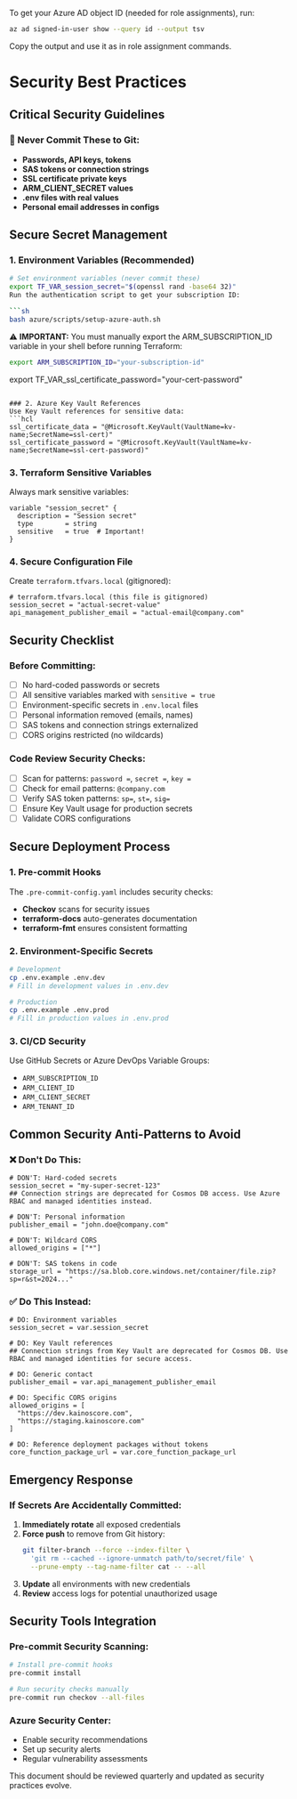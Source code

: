 To get your Azure AD object ID (needed for role assignments), run:

```sh
az ad signed-in-user show --query id --output tsv
```

Copy the output and use it as <your-object-id> in role assignment commands.
# Security Best Practices

## Critical Security Guidelines

### 🚨 Never Commit These to Git:
- **Passwords, API keys, tokens**
- **SAS tokens or connection strings**
- **SSL certificate private keys**
- **ARM_CLIENT_SECRET values**
- **.env files with real values**
- **Personal email addresses in configs**

## Secure Secret Management

### 1. Environment Variables (Recommended)
```bash
# Set environment variables (never commit these)
export TF_VAR_session_secret="$(openssl rand -base64 32)"
Run the authentication script to get your subscription ID:

```sh
bash azure/scripts/setup-azure-auth.sh
```

⚠️ **IMPORTANT:** You must manually export the ARM_SUBSCRIPTION_ID variable in your shell before running Terraform:

```sh
export ARM_SUBSCRIPTION_ID="your-subscription-id"
```
export TF_VAR_ssl_certificate_password="your-cert-password"
```

### 2. Azure Key Vault References
Use Key Vault references for sensitive data:
```hcl
ssl_certificate_data = "@Microsoft.KeyVault(VaultName=kv-name;SecretName=ssl-cert)"
ssl_certificate_password = "@Microsoft.KeyVault(VaultName=kv-name;SecretName=ssl-cert-password)"
```

### 3. Terraform Sensitive Variables
Always mark sensitive variables:
```hcl
variable "session_secret" {
  description = "Session secret"
  type        = string
  sensitive   = true  # Important!
}
```

### 4. Secure Configuration File
Create `terraform.tfvars.local` (gitignored):
```hcl
# terraform.tfvars.local (this file is gitignored)
session_secret = "actual-secret-value"
api_management_publisher_email = "actual-email@company.com"
```

## Security Checklist

### Before Committing:
- [ ] No hard-coded passwords or secrets
- [ ] All sensitive variables marked with `sensitive = true`
- [ ] Environment-specific secrets in `.env.local` files
- [ ] Personal information removed (emails, names)
- [ ] SAS tokens and connection strings externalized
- [ ] CORS origins restricted (no wildcards)

### Code Review Security Checks:
- [ ] Scan for patterns: `password =`, `secret =`, `key =`
- [ ] Check for email patterns: `@company.com`
- [ ] Verify SAS token patterns: `sp=`, `st=`, `sig=`
- [ ] Ensure Key Vault usage for production secrets
- [ ] Validate CORS configurations

## Secure Deployment Process

### 1. Pre-commit Hooks
The `.pre-commit-config.yaml` includes security checks:
- **Checkov** scans for security issues
- **terraform-docs** auto-generates documentation
- **terraform-fmt** ensures consistent formatting

### 2. Environment-Specific Secrets
```bash
# Development
cp .env.example .env.dev
# Fill in development values in .env.dev

# Production  
cp .env.example .env.prod
# Fill in production values in .env.prod
```

### 3. CI/CD Security
Use GitHub Secrets or Azure DevOps Variable Groups:
- `ARM_SUBSCRIPTION_ID`
- `ARM_CLIENT_ID` 
- `ARM_CLIENT_SECRET`
- `ARM_TENANT_ID`

## Common Security Anti-Patterns to Avoid

### ❌ **Don't Do This:**
```hcl
# DON'T: Hard-coded secrets
session_secret = "my-super-secret-123"
## Connection strings are deprecated for Cosmos DB access. Use Azure RBAC and managed identities instead.

# DON'T: Personal information
publisher_email = "john.doe@company.com"

# DON'T: Wildcard CORS
allowed_origins = ["*"]

# DON'T: SAS tokens in code
storage_url = "https://sa.blob.core.windows.net/container/file.zip?sp=r&st=2024..."
```

### ✅ **Do This Instead:**
```hcl
# DO: Environment variables
session_secret = var.session_secret

# DO: Key Vault references  
## Connection strings from Key Vault are deprecated for Cosmos DB. Use RBAC and managed identities for secure access.

# DO: Generic contact
publisher_email = var.api_management_publisher_email

# DO: Specific CORS origins
allowed_origins = [
  "https://dev.kainoscore.com",
  "https://staging.kainoscore.com"
]

# DO: Reference deployment packages without tokens
core_function_package_url = var.core_function_package_url
```

## Emergency Response

### If Secrets Are Accidentally Committed:
1. **Immediately rotate** all exposed credentials
2. **Force push** to remove from Git history:
   ```bash
   git filter-branch --force --index-filter \
     'git rm --cached --ignore-unmatch path/to/secret/file' \
     --prune-empty --tag-name-filter cat -- --all
   ```
3. **Update** all environments with new credentials
4. **Review** access logs for potential unauthorized usage

## Security Tools Integration

### Pre-commit Security Scanning:
```bash
# Install pre-commit hooks
pre-commit install

# Run security checks manually
pre-commit run checkov --all-files
```

### Azure Security Center:
- Enable security recommendations
- Set up security alerts
- Regular vulnerability assessments

This document should be reviewed quarterly and updated as security practices evolve.
